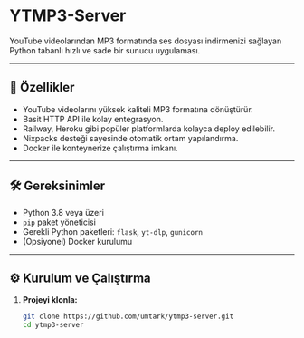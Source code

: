 # YTMP3-Server

YouTube videolarından MP3 formatında ses dosyası indirmenizi sağlayan Python tabanlı hızlı ve sade bir sunucu uygulaması.

---

## 🚀 Özellikler

- YouTube videolarını yüksek kaliteli MP3 formatına dönüştürür.
- Basit HTTP API ile kolay entegrasyon.
- Railway, Heroku gibi popüler platformlarda kolayca deploy edilebilir.
- Nixpacks desteği sayesinde otomatik ortam yapılandırma.
- Docker ile konteynerize çalıştırma imkanı.

---

## 🛠️ Gereksinimler

- Python 3.8 veya üzeri
- `pip` paket yöneticisi
- Gerekli Python paketleri: `flask`, `yt-dlp`, `gunicorn`
- (Opsiyonel) Docker kurulumu

---

## ⚙️ Kurulum ve Çalıştırma

1. **Projeyi klonla:**

   ```bash
   git clone https://github.com/umtark/ytmp3-server.git
   cd ytmp3-server

